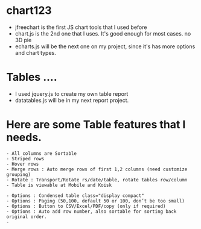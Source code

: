 # chart123
- jfreechart is the first JS chart tools that I used before
- chart.js is the 2nd one that I uses. It's good enough for most cases. no 3D pie
- echarts.js will be the next one on my project, since it's has more options and chart types. 

# Tables ....
- I used jquery.js to create my own table report
- datatables.js will be in my next report project. 

# Here are some Table features that I needs. 
	- All columns are Sortable 
	- Striped rows
	- Hover rows 
  	- Merge rows : Auto merge rows of first 1,2 columns (need customize grouping) 
  	- Rotate : Transport/Rotate rs/date/table, rotate tables row/column
	- Table is viewable at Mobile and Koisk
	
	- Options : Condensed table class="display compact" 
	- Options : Paging (50,100, default 50 or 100, don’t be too small) 
	- Options : Button to CSV/Excel/PDF/copy (only if required) 
	- Options : Auto add row number, also sortable for sorting back original order. 
	- 
